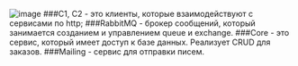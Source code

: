![image](https://user-images.githubusercontent.com/64843863/179354555-d228797c-88fe-4ed5-bec7-36c069c2d11c.png)
###C1, C2 - это клиенты, которые взаимодействуют с сервисами по http;
###RabbitMQ - брокер сообщений, который занимается созданием и управлением queue и exchange.
###Core - это сервис, который имеет доступ к базе данных. Реализует CRUD для заказов.
###Mailing - сервис для отправки писем.
